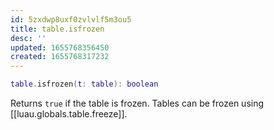 ```yaml
---
id: 5zxdwp8uxf0zvlvlf5m3ou5
title: table.isfrozen
desc: ''
updated: 1655768356450
created: 1655768317232
---
```


```lua
table.isfrozen(t: table): boolean
```

Returns `true` if the table is frozen. Tables can be frozen using [[luau.globals.table.freeze]].